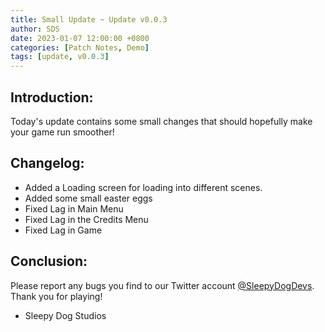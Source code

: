 ```yaml
---
title: Small Update ~ Update v0.0.3
author: SDS
date: 2023-01-07 12:00:00 +0800
categories: [Patch Notes, Demo]
tags: [update, v0.0.3]
---
```


## Introduction:

Today's update contains some small changes that should hopefully make your game run smoother!

## Changelog:

- Added a Loading screen for loading into different scenes.
- Added some small easter eggs
- Fixed Lag in Main Menu
- Fixed Lag in the Credits Menu
- Fixed Lag in Game

## Conclusion:

Please report any bugs you find to our Twitter account [@SleepyDogDevs](https://twitter.com/sleepydogdevs). Thank you for playing!

- Sleepy Dog Studios